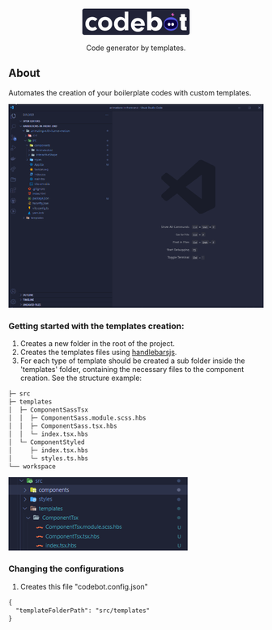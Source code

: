 </br>
<p align="center">
 <img alt='Codebot' src='/assets/logo-codebot.png' href="https://github.com/douglasgomes98/codebot" />
<p align="center"> Code generator by templates. </p>
</p>

## About

<p> Automates the creation of your boilerplate codes with custom templates. </p>

![Creating a component](/assets/codebot.gif)

### Getting started with the templates creation:

1. Creates a new folder in the root of the project.
2. Creates the templates files using [handlebarsjs](https://handlebarsjs.com/).
3. For each type of template should be created a sub folder inside the 'templates' folder, containing the necessary files to the component creation. See the structure example:

```
├─ src
├─ templates
│  ├─ ComponentSassTsx
│  │  ├─ ComponentSass.module.scss.hbs
│  │  ├─ ComponentSass.tsx.hbs
│  │  └─ index.tsx.hbs
│  └─ ComponentStyled
│     ├─ index.tsx.hbs
│     └─ styles.ts.hbs
└── workspace
```

![Template example](/assets/componenthbsexample.png)

### Changing the configurations

1. Creates this file "codebot.config.json"

```
{
  "templateFolderPath": "src/templates"
}
```
